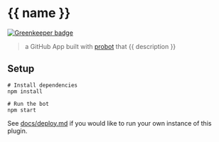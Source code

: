 # {{ name }}

[![Greenkeeper badge](https://badges.greenkeeper.io/probot/autolabeler.svg)](https://greenkeeper.io/)

> a GitHub App built with [probot](https://github.com/probot/probot) that {{ description }}

## Setup

```
# Install dependencies
npm install

# Run the bot
npm start
```

See [docs/deploy.md](docs/deploy.md) if you would like to run your own instance of this plugin.
